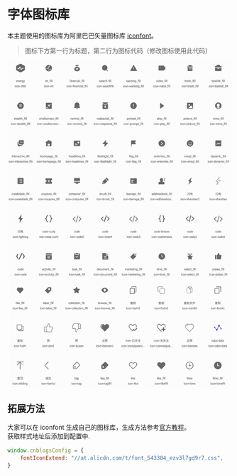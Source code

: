 # 字体图标库

本主题使用的图标库为阿里巴巴矢量图标库 [iconfont](https://www.iconfont.cn/)。

> 图标下方第一行为标题，第二行为图标代码（修改图标使用此代码）

![icon_list](../../Images/icon_list.png)

## 拓展方法
大家可以在 iconfont 生成自己的图标库，生成方法参考[官方教程](https://www.iconfont.cn/help/detail?spm=a313x.7781069.1998910419.13&helptype=about)。
<br>获取样式地址后添加到配置中.

```javascript
window.cnblogsConfig = {
    fontIconExtend: "//at.alicdn.com/t/font_543384_ezv3l7gd9r7.css",
}
```